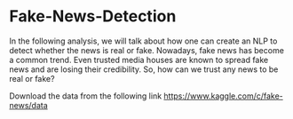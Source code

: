 # Fake-News-Detection
In the following analysis, we will talk about how one can create an NLP to detect whether the news is real or fake. Nowadays, fake news has become a common trend. Even trusted media houses are known to spread fake news and are losing their credibility. So, how can we trust any news to be real or fake?

Download the data from the following link https://www.kaggle.com/c/fake-news/data
